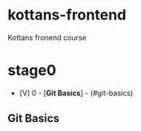 # kottans-frontend
Kottans fronend course

# stage0
- [V] 0 - [<b>Git Basics</b>] - (#git-basics)

## <a name="git-basics">Git Basics</a>
